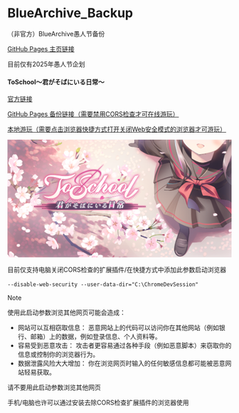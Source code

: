 # BlueArchive_Backup
（非官方）BlueArchive愚人节备份

[GitHub Pages 主页链接](https://yftree.github.io/BlueArchive_Backup)

目前仅有2025年愚人节企划

#### ToSchool〜君がそばにいる日常〜

[官方链接](https://bluearchive.jp/toschool/)

[GitHub Pages 备份链接（需要禁用CORS检查才可在线游玩）](https://yftree.github.io/BlueArchive_Backup/BlueArchive_2025_ToSchool/index.html)

[本地游玩（需要点击浏览器快捷方式打开关闭Web安全模式的浏览器才可游玩）](https://github.com/YFTree/BlueArchive_Backup/releases/download/1/BlueArchive_Backup_local.7z)

<div class="album py-5 bg-light">
    <div class="container">
        <div class="row">
            <div class="col-md-4">
                <div class="card mb-4 box-shadow">
                <img src="BlueArchive_2025_ToSchool/OGP.png" alt="蔚蓝档案 2025 愚人节">
                </div>
            </div>
        </div>
    </div>
</div>

目前仅支持电脑关闭CORS检查的扩展插件/在快捷方式中添加此参数启动浏览器

```--disable-web-security --user-data-dir="C:\ChromeDevSession"```
> [!NOTE]
> 使用此启动参数浏览其他网页可能会造成：
>- 网站可以互相窃取信息： 恶意网站上的代码可以访问你在其他网站（例如银行、邮箱）上的数据，例如登录信息、个人资料等。
>- 容易受到恶意攻击： 攻击者更容易通过各种手段（例如恶意脚本）来窃取你的信息或控制你的浏览器行为。
>- 数据泄露风险大大增加： 你在浏览网页时输入的任何敏感信息都可能被恶意网站轻易获取。

请不要用此启动参数浏览其他网页

手机/电脑也许可以通过安装去除CORS检查扩展插件的浏览器使用
